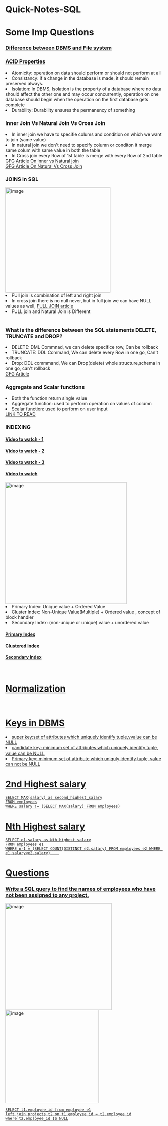 # Quick-Notes-SQL
<h1> Some Imp Questions</h1>
<h3><a href="https://www.geeksforgeeks.org/difference-between-file-system-and-dbms/">Difference between DBMS and File system</a></h3>
<h3><a href="https://www.javatpoint.com/acid-properties-in-dbms">ACID Properties</a></h3>
<li>Atomicity: operation on data should perform or should not perform at all</li>
<li>Consistancy:  if a change in the database is made, it should remain preserved always.</li>
<li>Isolation: In DBMS, Isolation is the property of a database where no data should affect the other one and may occur concurrently, operation on one database should begin when the operation on the first database gets complete</li>
<li>Durability: Durability ensures the permanency of something</li>

<h3>Inner Join Vs Natural Join Vs Cross Join</h3>

<li>In inner join we have to specifie colums and condition on which we want to join (same value)</li>
<li>In natural join we don't need to specify column or conditon it merge same colum with same value in both the table</li>
<li>In Cross join every Row of 1st table is merge with every Row of 2nd table</li>
<a href="https://www.geeksforgeeks.org/difference-between-natural-join-and-inner-join-in-sql/">GFG Article On inner vs Natural join</a>
<br>
<a href="https://www.geeksforgeeks.org/difference-between-natural-join-and-cross-join-in-sql/">GFG Article On Natural Vs Cross Join</a>
<br>

<h3>JOINS in SQL</h3>
<img width="334" alt="image" src="https://github.com/kevinrawal/Quick-Notes-SQL/assets/84058124/7ad9131e-fd04-40fb-9594-297360984b1a">
<li>FUll join is combination of left and right join</li>
<li>In cross join there is no null never, but in full join we can have NULL values as well, <a href="https://www.tutorialspoint.com/sql/sql-full-joins.htm">FULL JOIN article</a></li>
<li>FULL join and Natural Join is Different</li>
<br>

<h3>What is the difference between the SQL statements DELETE, TRUNCATE and DROP?</h3>
<li>DELETE: DML Commnad, we can delete specifice row, Can be rollback</li>
<li>TRUNCATE: DDL Command, We can delete every Row in one go, Can't rollback</li>
<li>Drop: DDL commmand, We can Drop(delete) whole structure,schema in one go, can't rollback</li>
<a href="https://www.geeksforgeeks.org/difference-between-delete-drop-and-truncate/"> GFG Article </a>
<br>

<h3>Aggregate and Scalar functions</h3>
<li>Both the function return single value</li>
<li>Aggregate function: used to perform operation on values of column</li>
<li>Scalar function: used to perform on user input</li>
<a href="https://www.geeksforgeeks.org/sql-functions-aggregate-scalar-functions/"> LINK TO READ </a>

<h3>INDEXING</h3>
<h4><a href="https://www.youtube.com/watch?v=E--yzX05_k8">Video to watch - 1</a></h4>
<h4><a href="https://www.youtube.com/watch?v=P24LAhp-ap8">Video to watch - 2</a></h4>
<h4><a href="https://www.youtube.com/watch?v=s_S_MpLoDEM">Video to watch - 3</a></h4>
<h4><a href="https://www.youtube.com/watch?v=E--yzX05_k8">Video to watch</a></h4>

<img width="386" alt="image" src="https://github.com/kevinrawal/Quick-Notes-SQL/assets/84058124/a17868d7-5607-4f84-a53c-491b8522c5db">
<li>Primary Index: Unique value + Ordered Value</li>
<li>Cluster Index: Non-Unique Value(Multiple) + Ordered value , concept of block handler</li>
<li>Secondary Index: (non-unique or unique) value + unordered value</li>

<h4><a href="https://www.youtube.com/watch?v=4E-MGnjMhRw">Primary Index</a></h4>
<h4><a href="https://www.youtube.com/watch?v=UpJ9ICmzaAM">Clustered Index</a></h4>
<h4><a href="https://www.youtube.com/watch?v=Ua08uVgsk4k">Secondary Index</a></h4>
<br>

<h1><a href="https://www.javatpoint.com/dbms-first-normal-form">Normalization</h1>
  <br>
<h1>Keys in DBMS</h1>
  <li>super key:set of attributes which uniquely identify tuple,vvalue can be NULL </li>
  <li>candidate key: minimum set of attributes which uniquely identify tuple, value can be NULL</li>
  <li>Primary key: minimum set of attribute which uniquly identify tuple, value can not be NULL</li>
<h1>2nd Highest salary</h1>

```
SELECT MAX(salary) as second_highest_salary
FROM employees
WHERE salary != (SELECT MAX(salary) FROM employees)
```

<h1>Nth Highest salary</h1>

```
SELECT e1.salary as Nth_highest_salary
FROM employees e1
WHERE n-1 = (SELECT COUNT(DISTINCT e2.salary) FROM employees e2 WHERE e1.salary<e2.salary)    
```
<h1>Questions</h1>
<h3>Write a SQL query to find the names of employees who have not been assigned to any project.</h3>
<img width="338" alt="image" src="https://github.com/kevinrawal/Quick-Notes-SQL/assets/84058124/6e20b60d-6acb-4faf-a45a-fa2f5a7b09d5">
<img width="297" alt="image" src="https://github.com/kevinrawal/Quick-Notes-SQL/assets/84058124/326ce6bd-0437-4ca2-b7cb-3362d9b37242">
<br>

```
SELECT t1.employee_id from employee e1
left join projects t2 on t1.employee_id = t2.employee_id
where t2.employee_id IS NULL
```
